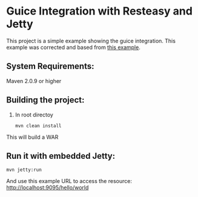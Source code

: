 # Guice Integration with Resteasy and Jetty

This project is a simple example showing the guice integration. This example was corrected and based from [this example](https://github.com/resteasy/Resteasy/tree/3.0.16.Final/jaxrs/examples/guice-hello).

## System Requirements:

Maven 2.0.9 or higher

## Building the project:

 1. In root directoy

        mvn clean install

This will build a WAR

## Run it with embedded Jetty:

    mvn jetty:run

And use this example URL to access the resource: [http://localhost:9095/hello/world](http://localhost:9095/hello/world)
